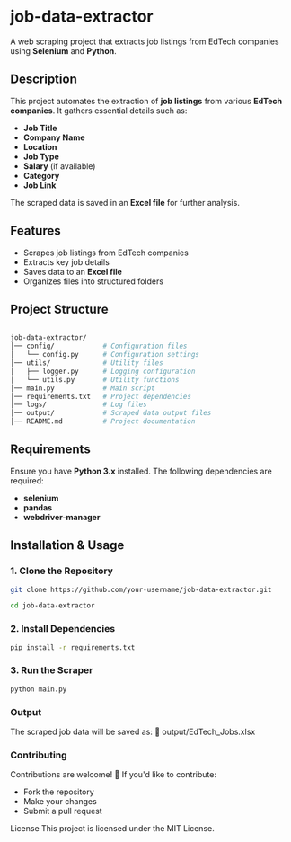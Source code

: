 # **job-data-extractor**  

A web scraping project that extracts job listings from EdTech companies using **Selenium** and **Python**.  

## **Description**  

This project automates the extraction of **job listings** from various **EdTech companies**. It gathers essential details such as:  
- **Job Title**  
- **Company Name**  
- **Location**  
- **Job Type**  
- **Salary** (if available)  
- **Category**  
- **Job Link**  

The scraped data is saved in an **Excel file** for further analysis.  

## **Features**  

- Scrapes job listings from EdTech companies  
- Extracts key job details  
- Saves data to an **Excel file**  
- Organizes files into structured folders  

## **Project Structure**  

```sh

job-data-extractor/
│── config/            # Configuration files  
│   └── config.py      # Configuration settings  
│── utils/             # Utility files  
│   ├── logger.py      # Logging configuration  
│   └── utils.py       # Utility functions  
│── main.py            # Main script  
│── requirements.txt   # Project dependencies  
│── logs/              # Log files  
│── output/            # Scraped data output files  
│── README.md          # Project documentation

   ```

## **Requirements**  

Ensure you have **Python 3.x** installed. The following dependencies are required:  
- **selenium**  
- **pandas**  
- **webdriver-manager**  

## **Installation & Usage**  

### **1. Clone the Repository**  

```sh
git clone https://github.com/your-username/job-data-extractor.git

cd job-data-extractor
   ```
### **2. Install Dependencies**

```sh
pip install -r requirements.txt
   ```

### **3. Run the Scraper**

```sh
python main.py
   ```

### **Output**
The scraped job data will be saved as:
📁 output/EdTech_Jobs.xlsx

### **Contributing**
Contributions are welcome! 🚀
If you'd like to contribute:

- Fork the repository
- Make your changes
- Submit a pull request

License
This project is licensed under the MIT License.
